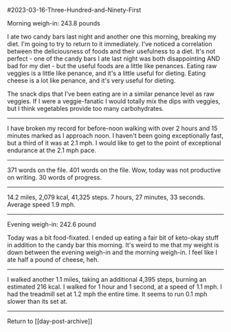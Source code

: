 #2023-03-16-Three-Hundred-and-Ninety-First

Morning weigh-in: 243.8 pounds

I ate two candy bars last night and another one this morning, breaking my diet.  I'm going to try to return to it immediately.  I've noticed a correlation between the deliciousness of foods and their usefulness to a diet.  It's not perfect - one of the candy bars I ate last night was both disappointing AND bad for my diet - but the useful foods are a little like penances.  Eating raw veggies is a little like penance, and it's a little useful for dieting.  Eating cheese is a lot like penance, and it's very useful for dieting.

The snack dips that I've been eating are in a similar penance level as raw veggies.  If I were a veggie-fanatic I would totally mix the dips with veggies, but I think vegetables provide too many carbohydrates.

---
I have broken my record for before-noon walking with over 2 hours and 15 minutes marked as I approach noon.  I haven't been going exceptionally fast, but a third of it was at 2.1 mph.  I would like to get to the point of exceptional endurance at the 2.1 mph pace.

---
371 words on the file.  401 words on the file.  Wow, today was not productive on writing.  30 words of progress.

---
14.2 miles, 2,079 kcal, 41,325 steps.  7 hours, 27 minutes, 33 seconds.  Average speed 1.9 mph.

---
Evening weigh-in:  242.6 pound

Today was a bit food-fixated.  I ended up eating a fair bit of keto-okay stuff in addition to the candy bar this morning.  It's weird to me that my weight is down between the evening weigh-in and the morning weigh-in.  I feel like I ate half a pound of cheese, heh.

---
I walked another 1.1 miles, taking an additional 4,395 steps, burning an estimated 216 kcal.  I walked for 1 hour and 1 second, at a speed of 1.1 mph.  I had the treadmill set at 1.2 mph the entire time.  It seems to run 0.1 mph slower than its set at.

---
Return to [[day-post-archive]]